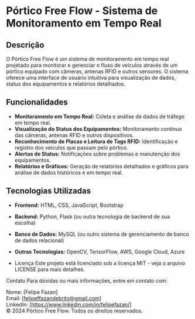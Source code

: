 # Pórtico Free Flow - Sistema de Monitoramento em Tempo Real

## Descrição
O Pórtico Free Flow é um sistema de monitoramento em tempo real projetado para monitorar e gerenciar o fluxo de veículos através de um pórtico equipado com câmeras, antenas RFID e outros sensores. O sistema oferece uma interface de usuário intuitiva para visualização de dados, status dos equipamentos e relatórios detalhados.

## Funcionalidades
- **Monitoramento em Tempo Real:** Coleta e análise de dados de tráfego em tempo real.
- **Visualização do Status dos Equipamentos:** Monitoramento contínuo das câmeras, antenas RFID e outros dispositivos.
- **Reconhecimento de Placas e Leitura de Tags RFID:** Identificação e registro dos veículos que passam pelo pórtico.
- **Alertas de Status:** Notificações sobre problemas e manutenção dos equipamentos.
- **Relatórios e Gráficos:** Geração de relatórios detalhados e gráficos para análise de dados históricos e em tempo real.

## Tecnologias Utilizadas
- **Frontend:** HTML, CSS, JavaScript, Bootstrap
- **Backend:** Python, Flask (ou outra tecnologia de backend de sua escolha)
- **Banco de Dados:** MySQL (ou outro sistema de gerenciamento de banco de dados relacional)
- **Outras Tecnologias:** OpenCV, TensorFlow, AWS, Google Cloud, Azure

- Licença
Este projeto está licenciado sob a licença MIT - veja o arquivo LICENSE para mais detalhes.

Contato
Para dúvidas ou mais informações, entre em contato com:

Nome: [Felipe Fazan] <br>
Email: [felipeffazandebrito@gmail.com] <br>
LinkedIn: [https://www.linkedin.com/in/felipefazan/] <br>
© 2024 Pórtico Free Flow. Todos os direitos reservados.
